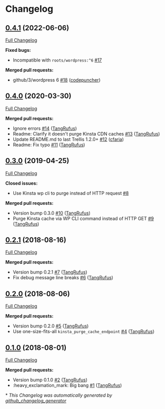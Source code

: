 # Changelog

## [0.4.1](https://github.com/ItinerisLtd/trellis-purge-kinsta-cache-during-deploy/tree/0.4.1) (2022-06-06)

[Full Changelog](https://github.com/ItinerisLtd/trellis-purge-kinsta-cache-during-deploy/compare/0.4.0...0.4.1)

**Fixed bugs:**

- Incompatible with `roots/wordpress:^6` [\#17](https://github.com/ItinerisLtd/trellis-purge-kinsta-cache-during-deploy/issues/17)

**Merged pull requests:**

- github/3/wordpress 6 [\#18](https://github.com/ItinerisLtd/trellis-purge-kinsta-cache-during-deploy/pull/18) ([codepuncher](https://github.com/codepuncher))

## [0.4.0](https://github.com/ItinerisLtd/trellis-purge-kinsta-cache-during-deploy/tree/0.4.0) (2020-03-30)

[Full Changelog](https://github.com/ItinerisLtd/trellis-purge-kinsta-cache-during-deploy/compare/0.3.0...0.4.0)

**Merged pull requests:**

- Ignore errors [\#14](https://github.com/ItinerisLtd/trellis-purge-kinsta-cache-during-deploy/pull/14) ([TangRufus](https://github.com/TangRufus))
- Readme: Clarify it doesn't purge Kinsta CDN caches [\#13](https://github.com/ItinerisLtd/trellis-purge-kinsta-cache-during-deploy/pull/13) ([TangRufus](https://github.com/TangRufus))
- Update README.md to last Trellis 1.2.0+ [\#12](https://github.com/ItinerisLtd/trellis-purge-kinsta-cache-during-deploy/pull/12) ([cfaria](https://github.com/cfaria))
- Readme: Fix typo [\#11](https://github.com/ItinerisLtd/trellis-purge-kinsta-cache-during-deploy/pull/11) ([TangRufus](https://github.com/TangRufus))

## [0.3.0](https://github.com/ItinerisLtd/trellis-purge-kinsta-cache-during-deploy/tree/0.3.0) (2019-04-25)

[Full Changelog](https://github.com/ItinerisLtd/trellis-purge-kinsta-cache-during-deploy/compare/0.2.1...0.3.0)

**Closed issues:**

- Use Kinsta wp cli to purge instead of HTTP request [\#8](https://github.com/ItinerisLtd/trellis-purge-kinsta-cache-during-deploy/issues/8)

**Merged pull requests:**

- Version bump 0.3.0 [\#10](https://github.com/ItinerisLtd/trellis-purge-kinsta-cache-during-deploy/pull/10) ([TangRufus](https://github.com/TangRufus))
- Purge Kinsta cache via WP CLI command instead of HTTP GET [\#9](https://github.com/ItinerisLtd/trellis-purge-kinsta-cache-during-deploy/pull/9) ([TangRufus](https://github.com/TangRufus))

## [0.2.1](https://github.com/ItinerisLtd/trellis-purge-kinsta-cache-during-deploy/tree/0.2.1) (2018-08-16)

[Full Changelog](https://github.com/ItinerisLtd/trellis-purge-kinsta-cache-during-deploy/compare/0.2.0...0.2.1)

**Merged pull requests:**

- Version bump 0.2.1 [\#7](https://github.com/ItinerisLtd/trellis-purge-kinsta-cache-during-deploy/pull/7) ([TangRufus](https://github.com/TangRufus))
- Fix debug message line breaks [\#6](https://github.com/ItinerisLtd/trellis-purge-kinsta-cache-during-deploy/pull/6) ([TangRufus](https://github.com/TangRufus))

## [0.2.0](https://github.com/ItinerisLtd/trellis-purge-kinsta-cache-during-deploy/tree/0.2.0) (2018-08-06)

[Full Changelog](https://github.com/ItinerisLtd/trellis-purge-kinsta-cache-during-deploy/compare/0.1.0...0.2.0)

**Merged pull requests:**

- Version bump 0.2.0 [\#5](https://github.com/ItinerisLtd/trellis-purge-kinsta-cache-during-deploy/pull/5) ([TangRufus](https://github.com/TangRufus))
- Use one-size-fits-all `kinsta_purge_cache_endpoint` [\#4](https://github.com/ItinerisLtd/trellis-purge-kinsta-cache-during-deploy/pull/4) ([TangRufus](https://github.com/TangRufus))

## [0.1.0](https://github.com/ItinerisLtd/trellis-purge-kinsta-cache-during-deploy/tree/0.1.0) (2018-08-01)

[Full Changelog](https://github.com/ItinerisLtd/trellis-purge-kinsta-cache-during-deploy/compare/69ce8ac82d88aef5bed8fa94ef28f48908ce86f7...0.1.0)

**Merged pull requests:**

- Version bump 0.1.0 [\#2](https://github.com/ItinerisLtd/trellis-purge-kinsta-cache-during-deploy/pull/2) ([TangRufus](https://github.com/TangRufus))
- :heavy\_exclamation\_mark: Big bang [\#1](https://github.com/ItinerisLtd/trellis-purge-kinsta-cache-during-deploy/pull/1) ([TangRufus](https://github.com/TangRufus))



\* *This Changelog was automatically generated by [github_changelog_generator](https://github.com/github-changelog-generator/github-changelog-generator)*

